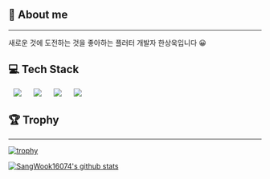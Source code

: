 ## 📱 About me
-------------------------------------------------
새로운 것에 도전하는 것을 좋아하는 플러터 개발자 한상욱입니다 😀

## 💻 Tech Stack

<img src="https://img.shields.io/badge/Python-색상?style=flat-square&logo=python&logoColor=#3776AB" style="height : auto; margin-left : 10px; margin-right : 10px;"/>
<img src="https://img.shields.io/badge/Dart-색상?style=flat-square&logo=dart&logoColor=#0175C2" style="height : auto; margin-left : 10px; margin-right : 10px;"/>
<img src="https://img.shields.io/badge/Firebase-색상?style=flat-square&logo=firebase&logoColor=#FFCA28" style="height : auto; margin-left : 10px; margin-right : 10px;"/>
<img src="https://img.shields.io/badge/Git-색상?style=flat-square&logo=git&logoColor=#F05032" style="height : auto; margin-left : 10px; margin-right : 10px;"/>


## 🏆 Trophy
-------------------------------------------------
[![trophy](https://github-profile-trophy.vercel.app/?username=SangWook16074)](https://github.com/ryo-ma/github-profile-trophy)

[![SangWook16074's github stats](https://github-readme-stats.vercel.app/api/top-langs/?username=SangWook16074&show_icons=true&hide_border=true&title_color=004386&icon_color=004386&layout=compact)](https://github.com/SangWook16074)

<!--
**SangWook16074/SangWook16074** is a ✨ _special_ ✨ repository because its `README.md` (this file) appears on your GitHub profile.

Here are some ideas to get you started:

- 🔭 I’m currently working on ...
- 🌱 I’m currently learning ...
- 👯 I’m looking to collaborate on ...
- 🤔 I’m looking for help with ...
- 💬 Ask me about ...
- 📫 How to reach me: ...
- 😄 Pronouns: ...
- ⚡ Fun fact: ...
-->
